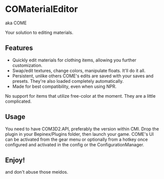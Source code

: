# COMaterialEditor
aka COME

Your solution to editing materials.

## Features
- Quickly edit materials for clothing items, allowing you further customization.
- Swap/edit textures, change colors, manipulate floats. It'll do it all.
- Persistent, unlike others COME's edits are saved with your saves and presets. They're also loaded completely automatically.
- Made for best compatibility, even when using NPR.

No support for items that utilize free-color at the moment. They are a little complicated.

## Usage
You need to have COM3D2.API, preferably the version within CMI. Drop the plugin in your Bepinex/Plugins folder, then launch your game. COME's UI can be activated from the gear menu or optionally from a hotkey once configured and activated in the config or the ConfigurationManager.

## Enjoy!
and don't abuse those meidos.
